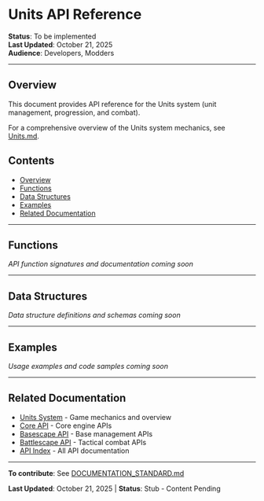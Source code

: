 # Units API Reference

**Status**: To be implemented  
**Last Updated**: October 21, 2025  
**Audience**: Developers, Modders

---

## Overview

This document provides API reference for the Units system (unit management, progression, and combat).

For a comprehensive overview of the Units system mechanics, see [Units.md](../systems/Units.md).

## Contents

- [Overview](#overview)
- [Functions](#functions)
- [Data Structures](#data-structures)
- [Examples](#examples)
- [Related Documentation](#related-documentation)

---

## Functions

*API function signatures and documentation coming soon*

---

## Data Structures

*Data structure definitions and schemas coming soon*

---

## Examples

*Usage examples and code samples coming soon*

---

## Related Documentation

- [Units System](../systems/Units.md) - Game mechanics and overview
- [Core API](CORE.md) - Core engine APIs
- [Basescape API](BASESCAPE.md) - Base management APIs
- [Battlescape API](BATTLESCAPE.md) - Tactical combat APIs
- [API Index](README.md) - All API documentation

---

**To contribute**: See [DOCUMENTATION_STANDARD.md](../../docs/DOCUMENTATION_STANDARD.md)

**Last Updated**: October 21, 2025 | **Status**: Stub - Content Pending
